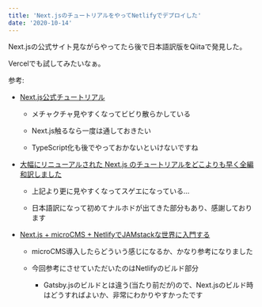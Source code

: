```yaml
---
title: 'Next.jsのチュートリアルをやってNetlifyでデプロイした'
date: '2020-10-14'
---
```


Next.jsの公式サイト見ながらやってたら後で日本語訳版をQiitaで発見した。

Vercelでも試してみたいなぁ。

参考:

- [Next.js公式チュートリアル](https://nextjs.org/learn/basics/create-nextjs-app)

  - メチャクチャ見やすくなってビビり散らかしている

  - Next.js触るなら一度は通しておきたい

  - TypeScript化も後でやっておかないといけないですね

- [大幅にリニューアルされた Next.js のチュートリアルをどこよりも早く全編和訳しました](https://qiita.com/thesugar/items/01896c1faa8241e6b1bc)

  - 上記より更に見やすくなってスゲエになっている…

  - 日本語訳になって初めてナルホドが出てきた部分もあり、感謝しております

- [Next.js + microCMS + NetlifyでJAMstackな世界に入門する](https://qiita.com/hiro08gh/items/07bd5fc2a93105dfe180)

  - microCMS導入したらどういう感じになるか、かなり参考になりました

  - 今回参考にさせていただいたのはNetlifyのビルド部分

    - Gatsby.jsのビルドとは違う(当たり前だが)ので、Next.jsのビルド時はどうすればよいか、非常にわかりやすかったです
